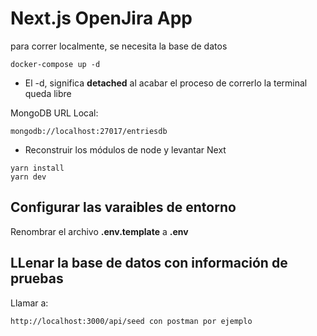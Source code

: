 # Next.js OpenJira App
para correr localmente, se necesita la base de datos
```
docker-compose up -d
```

* El -d, significa __detached__ al acabar el proceso de correrlo la terminal queda libre

MongoDB URL Local:
```
mongodb://localhost:27017/entriesdb
```

* Reconstruir los módulos de node y levantar Next
```
yarn install
yarn dev
```



## Configurar las varaibles de entorno
Renombrar el archivo __.env.template__  a __.env__

## LLenar la base de datos con información de pruebas

Llamar a:
```
http://localhost:3000/api/seed con postman por ejemplo
```